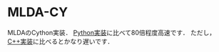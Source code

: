 # MLDA-CY
MLDAのCython実装．
[Python実装](https://github.com/naka-tomo/MLDA-PY)に比べて80倍程度高速です．
ただし，[C++実装](https://github.com/naka-lab/MLDA)に比べるとかなり遅いです．